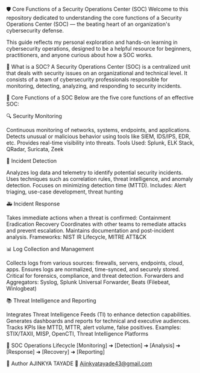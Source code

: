 🛡️ Core Functions of a Security Operations Center (SOC)
Welcome to this repository dedicated to understanding the core functions of a Security Operations Center (SOC) — the beating heart of an organization's cybersecurity defense.

This guide reflects my personal exploration and hands-on learning in cybersecurity operations, designed to be a helpful resource for beginners, practitioners, and anyone curious about how a SOC works.

🚨 What is a SOC?
A Security Operations Center (SOC) is a centralized unit that deals with security issues on an organizational and technical level. It consists of a team of cybersecurity professionals responsible for monitoring, detecting, analyzing, and responding to security incidents.

🧠 Core Functions of a SOC
Below are the five core functions of an effective SOC:

🔍 Security Monitoring

Continuous monitoring of networks, systems, endpoints, and applications.
Detects unusual or malicious behavior using tools like SIEM, IDS/IPS, EDR, etc.
Provides real-time visibility into threats.
Tools Used: Splunk, ELK Stack, QRadar, Suricata, Zeek

🧪 Incident Detection

Analyzes log data and telemetry to identify potential security incidents.
Uses techniques such as correlation rules, threat intelligence, and anomaly detection.
Focuses on minimizing detection time (MTTD).
Includes: Alert triaging, use-case development, threat hunting

🚑 Incident Response

Takes immediate actions when a threat is confirmed:
Containment
Eradication
Recovery
Coordinates with other teams to remediate attacks and prevent escalation.
Maintains documentation and post-incident analysis.
Frameworks: NIST IR Lifecycle, MITRE ATT&CK

📊 Log Collection and Management

Collects logs from various sources: firewalls, servers, endpoints, cloud, apps.
Ensures logs are normalized, time-synced, and securely stored.
Critical for forensics, compliance, and threat detection.
Forwarders and Aggregators: Syslog, Splunk Universal Forwarder, Beats (Filebeat, Winlogbeat)

📚 Threat Intelligence and Reporting

Integrates Threat Intelligence Feeds (TI) to enhance detection capabilities.
Generates dashboards and reports for technical and executive audiences.
Tracks KPIs like MTTD, MTTR, alert volume, false positives.
Examples: STIX/TAXII, MISP, OpenCTI, Threat Intelligence Platforms

🧭 SOC Operations Lifecycle
[Monitoring] ➜ [Detection] ➜ [Analysis] ➜ [Response] ➜ [Recovery] ➜ [Reporting]

👤 Author
AJINKYA TAYADE
📧 Ajinkyatayade43@gmail.com


